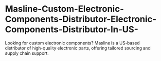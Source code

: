 # Masline-Custom-Electronic-Components-Distributor-Electronic-Components-Distributor-In-US-
Looking for custom electronic components? Masline is a US-based distributor of high-quality electronic parts, offering tailored sourcing and supply chain support.
